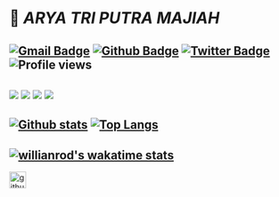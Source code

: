 # <div align=”center”>:milky_way: *ARYA TRI PUTRA MAJIAH* </div> 
[![Gmail Badge](https://img.shields.io/badge/-myfriendandihave@gmail.com-c14438?style=flat&logo=Gmail&logoColor=white&link=mailto:myfriendandihave@gmail.com)](mailto:myfriendandihave@gmail.com) [![Github Badge](https://img.shields.io/badge/-aryatriputram-grey?style=flat&logo=github&logoColor=white&link=https://github.com/aryatriputram/)](https://www.github.com/aryatriputram/) [![Twitter Badge](https://img.shields.io/badge/-@aryatriputram-00acee?style=flat&logo=twitter&logoColor=white&link=https://twitter.com/@aryatriputram/)](https://www.twitter.com/@aryatriputram/) ![Profile views](https://gpvc.arturio.dev/aryatriputram)
---
![](https://img.shields.io/badge/OS-WINDOWS-informational?style=for-the-badge&logo=windows&logoColor=white&color=0078d6)
![](https://img.shields.io/badge/Editor-Visual%20Studio-informational?style=for-the-badge&logo=visual-studio&logoColor=white&color=5c2d91)
![](https://img.shields.io/badge/Code-C++-informational?style=for-the-badge&logo=c&logoColor=white&color=00059c)
![](https://img.shields.io/badge/Code-PYTHON-informational?style=for-the-badge&logo=python&logoColor=white&color=f7df1e)
---
[![Github stats](https://github-readme-stats.vercel.app/api?username=aryatriputram&show_icons=true&include_all_commits=true&count_private=true&theme=tokyonight)](https://github.com/aryatriputram/github-readme-stats)
[![Top Langs](https://github-readme-stats.vercel.app/api/top-langs/?username=aryatriputram&layout=compact&theme=tokyonight)](https://github.com/aryatriputram/github-readme-stats)
---
[![willianrod's wakatime stats](https://github-readme-stats.vercel.app/api/wakatime?username=aryatriputram&count_private=true&show_icons=true&theme=tokyonight)](https://github.com/anuraghazra/github-readme-stats) 
---
[<img src='https://cdn.jsdelivr.net/npm/simple-icons@3.0.1/icons/github.svg' alt='github' height='30'>](https://github.com/aryatriputram)  
